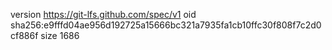 version https://git-lfs.github.com/spec/v1
oid sha256:e9fffd04ae956d192725a15666bc321a7935fa1cb10ffc30f808f7c2d0cf886f
size 1686
